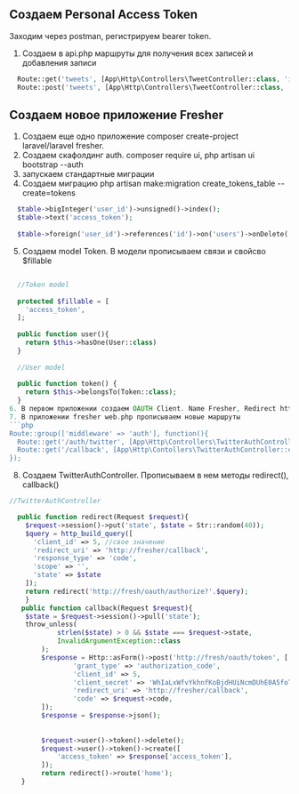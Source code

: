 ## Создаем Personal Access Token

Заходим через postman, регистрируем bearer token.

1. Создаем в api.php маршруты для получения всех записей и добавления записи
```php
  Route::get('tweets', [App\Http\Controllers\TweetController::class, 'index'])->middleware('auth:api'); //получение всех записей 
  Route::post('tweets', [App\Http\Controllers\TweetController::class, 'store'])->middleware('auth:api'); //добавление записи.
```
## Создаем новое приложение Fresher
1. Создаем еще одно приложение composer create-project laravel/laravel fresher. 
2. Создаем скафолдинг auth. composer require ui, php artisan ui bootstrap --auth
3. запускаем стандартные миграции
4. Создаем миграцию php artisan make:migration create_tokens_table --create=tokens
```php
  $table->bigInteger('user_id')->unsigned()->index();
  $table->text('access_token');
  
  $table->foreign('user_id')->references('id')->on('users')->onDelete('cascade');
  ```
  5. Создаем model Token. В модели прописываем связи и свойсво $fillable
  ```php
  
    //Token model
    
    protected $fillable = [
      'access_token',
    ];
    
    public function user(){
      return $this->hasOne(User::class)
    }
    
    //User model
    
    public function token() {
      return $this->belongsTo(Token::class);
    }
6. В первом приложении создаем OAUTH Client. Name Fresher, Redirect http://fresher/callback.
7. В приложении fresher web.php прописываем новые маршруты
```php
  Route::group(['middleware' => 'auth'], function(){
    Route::get('/auth/twitter', [App\Http\Controllers\TwitterAuthController::class, 'redirect']);
    Route::get('/callback', [App\Http\Contollers\TwitterAuthController::class, 'callback']);
  });
```
8. Создаем TwitterAuthController. Прописываем в нем методы redirect(), callback()
```php
//TwitterAuthController

  public function redirect(Request $request){
    $request->session()->put('state', $state = Str::random(40));
    $query = http_build_query([
      'client_id' => 5, //свое значение
      'redirect_uri' => 'http://fresher/callback',
      'response_type' => 'code',
      'scope' => '',
      'state' => $state
    ]);
    return redirect('http://fresh/oauth/authorize?'.$query);
    }
   public function callback(Request $request){
    $state = $request->session()->pull('state');
    throw_unless(
            strlen($state) > 0 && $state === $request->state,
            InvalidArgumentException::class
        );
        $response = Http::asForm()->post('http://fresh/oauth/token', [
                'grant_type' => 'authorization_code',
                'client_id' => 5,
                'client_secret' => 'WhIaLxWfvYkhnfKoBjdHUiNcmDUhE0A5foTFEMAM',
                'redirect_uri' => 'http://fresher/callback',
                'code' => $request->code,
        ]);
        $response = $response->json();
        
        
        $request->user()->token()->delete();
        $request->user()->token()->create([
            'access_token' => $response['access_token'],
        ]);
        return redirect()->route('home');
   }
```
